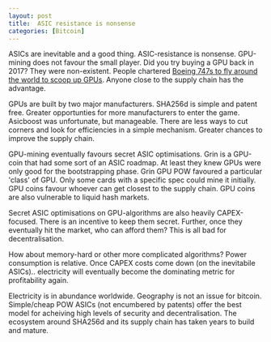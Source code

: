 ```yaml
---
layout: post
title:  ASIC resistance is nonsense
categories: [Bitcoin]
---
```


ASICs are inevitable and a good thing. ASIC-resistance is nonsense. GPU-mining does not favour the small player. Did you try buying a GPU back in 2017? They were non-existent. People chartered [Boeing 747s to fly around the world to scoop up GPUs](https://www.businessinsider.com/cryptocurrency-miners-rent-boeing-747s-2017-7?IR=T). Anyone close to the supply chain has the advantage.

GPUs are built by two major manufacturers. SHA256d is simple and patent free. Greater opportunties for more manufacturers to enter the game. Asicboost was unfortunate, but manageable. There are less ways to cut corners and look for efficiencies in a simple mechanism. Greater chances to improve the supply chain.

GPU-mining eventually favours secret ASIC optimisations. Grin is a GPU-coin that had some sort of an ASIC roadmap. At least they knew GPUs were only good for the bootstrapping phase. Grin GPU POW favoured a particular 'class' of GPU. Only some cards with a specific spec could mine it initially. GPU coins favour whoever can get closest to the supply chain. GPU coins are also vulnerable to liquid hash markets.

Secret ASIC optimisations on GPU-algorithms are also heavily CAPEX-focused. There is an incentive to keep them secret. Further, once they eventually hit the market, who can afford them? This is all bad for decentralisation.

How about memory-hard or other more complicated algorithms? Power consumption is relative. Once CAPEX costs come down (on the inevitabile ASICs).. electricity will eventually become the dominating metric for profitability again.

Electricity is in abundance worldwide. Geography is not an issue for bitcoin. Simple/cheap POW ASICs (not encumbered by patents) offer the best model for acheiving high levels of security and decentralisation. The ecosystem around SHA256d and its supply chain has taken years to build and mature.
